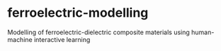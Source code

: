 # ferroelectric-modelling
Modelling of ferroelectric-dielectric composite materials using human-machine interactive learning
